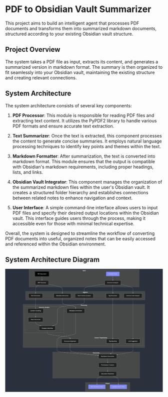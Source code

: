 # PDF to Obsidian Vault Summarizer

This project aims to build an intelligent agent that processes PDF documents and transforms them into summarized markdown documents, structured according to your existing Obsidian vault structure.

## Project Overview

The system takes a PDF file as input, extracts its content, and generates a summarized version in markdown format. The summary is then organized to fit seamlessly into your Obsidian vault, maintaining the existing structure and creating relevant connections.

## System Architecture

The system architecture consists of several key components:

1. **PDF Processor**: This module is responsible for reading PDF files and extracting text content. It utilizes the PyPDF2 library to handle various PDF formats and ensure accurate text extraction.

2. **Text Summarizer**: Once the text is extracted, this component processes the content to generate concise summaries. It employs natural language processing techniques to identify key points and themes within the text.

3. **Markdown Formatter**: After summarization, the text is converted into markdown format. This module ensures that the output is compatible with Obsidian's markdown requirements, including proper headings, lists, and links.

4. **Obsidian Vault Integrator**: This component manages the organization of the summarized markdown files within the user's Obsidian vault. It creates a structured folder hierarchy and establishes connections between related notes to enhance navigation and context.

5. **User Interface**: A simple command-line interface allows users to input PDF files and specify their desired output locations within the Obsidian vault. This interface guides users through the process, making it accessible even for those with minimal technical expertise.

Overall, the system is designed to streamline the workflow of converting PDF documents into useful, organized notes that can be easily accessed and referenced within the Obsidian environment.

## System Architecture Diagram

![System Architecture Diagramm](/assets/system_architecture_mermaid.png)